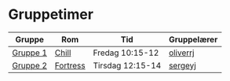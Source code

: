 # Gruppetimer
|Gruppe | Rom  | Tid | Gruppelærer |
| ------------- | ------------- | ------------- | ------------- |
|[Gruppe 1](./gruppe1/) | [Chill](https://link.mazemap.com/OeOC3kRY)  | Fredag 10:15-12  | [oliverrj](https://personer.uio.no/oliverrj) |
|[Gruppe 2](./gruppe2/) | [Fortress](https://link.mazemap.com/ERFnVdz0)  | Tirsdag 12:15-14  | [sergeyj](https://personer.uio.no/sergeyj) |
